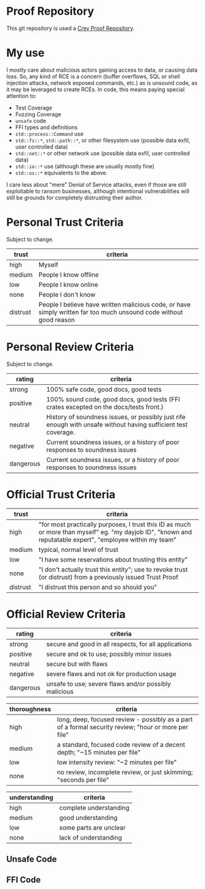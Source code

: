 <!-- CREV_README_MARKER_V0 - Please don't remove this first line, or `crev` might overwrite this file.  -->

# Proof Repository

This git repository is used a [Crev Proof
Repository](https://github.com/dpc/crev/wiki/Proof-Repository).

<!-- Feel free to customize this file below this line -->

# My use

I mostly care about malicious actors gaining access to data, or causing data loss.  So, any kind of RCE is a
concern (buffer overflows, SQL or shell injection attacks, network exposed commands, etc.) as is unsound code,
as it may be leveraged to create RCEs.  In code, this means paying special attention to:

* Test Coverage
* Fuzzing Coverage
* `unsafe` code
* FFI types and definitions
* `std::process::Command` use
* `std::fs::*`, `std::path::*`, or other filesystem use (possible data exfil, user controlled data)
* `std::net::*` or other network use (possible data exfil, user controlled data)
* `std::io::*` use (although these are usually mostly fine)
* `std::os::*` equivalents to the above.

I care less about "mere" Denial of Service attacks, even if those are still exploitable to ransom businesses,
although intentional vulnerabilities will still be grounds for completely distrusting their author.

# Personal Trust Criteria

Subject to change.

| trust     | criteria  |
| --------- | --------- |
| high      | Myself
| medium    | People I know offline
| low       | People I know online
| none      | People I don't know
| distrust  | People I believe have written malicious code, or have simply written far too much unsound code without good reason

# Personal Review Criteria

Subject to change.

| rating    | criteria |
| --------- | -------- |
| strong    | 100% safe code, good docs, good tests
| positive  | 100% sound code, good docs, good tests (FFI crates excepted on the docs/tests front.)
| neutral   | History of soundness issues, or possibly just rife enough with unsafe without having sufficient test coverage.
| negative  | Current soundness issues, or a history of poor responses to soundness issues
| dangerous | Current soundness issues, or a history of poor responses to soundness issues

# Official Trust Criteria

| trust     | criteria |
| --------- | -------- |
| high      | "for most practically purposes, I trust this ID as much or more than myself" eg. "my dayjob ID", "known and reputatable expert", "employee within my team"
| medium    | typical, normal level of trust
| low       | "I have some reservations about trusting this entity"
| none      | "I don't actually trust this entity"; use to revoke trust (or distrust) from a previously issued Trust Proof
| distrust  | "I distrust this person and so should you"

# Official Review Criteria

| rating    | criteria |
| --------- | -------- |
| strong    | secure and good in all respects, for all applications
| positive  | secure and ok to use; possibly minor issues
| neutral   | secure but with flaws
| negative  | severe flaws and not ok for production usage
| dangerous | unsafe to use; severe flaws and/or possibly malicious

| thoroughness | criteria |
| ------------ | -------- |
| high      | long, deep, focused review - possibly as a part of a formal security review; "hour or more per file"
| medium    | a standard, focused code review of a decent depth; "~15 minutes per file"
| low       | low intensity review: "~2 minutes per file"
| none      | no review, incomplete review, or just skimming; "seconds per file"

| understanding | criteria  |
| ------------- | --------- |
| high          | complete understanding
| medium        | good understanding
| low           | some parts are unclear
| none          | lack of understanding











## Unsafe Code

## FFI Code

## 
